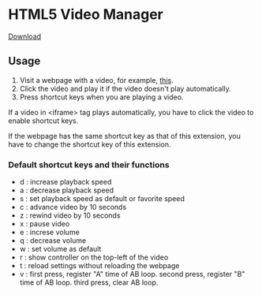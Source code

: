 <h1>HTML5 Video Manager</h1>
<a href="https://microsoftedge.microsoft.com/addons/detail/afmgoimoifomnlifnmkenmdhhlmfnhon" target="_blank"
            rel="noopener noreferrer">Download</a>
<h2>Usage</h2>
            <div>
                <ol>
                    <li>Visit a webpage with a video, for example, <a href="https://www.youtube.com/watch?v=3P8PQ6uR1SE"
                            target="_blank" rel="noopener noreferrer">this</a>.</li>
                    <li>Click the video and play it if the video doesn't play automatically.</li>
                    <li>Press shortcut keys when you are playing a video.</li>
                </ol>
                <p>If a video in &lt;iframe&gt; tag plays automatically, you have to click the video to enable shortcut
                    keys.</p>
                <p>If the webpage has the same shortcut key as that of this extension, you have to change the shortcut
                    key
                    of this extension.</p>
                <h3>Default shortcut keys and their functions</h3>
                <ul>
                    <li>d : increase playback speed</li>
                    <li>a : decrease playback speed</li>
                    <li>s : set playback speed as default or favorite speed</li>
                    <li>c : advance video by 10 seconds</li>
                    <li>z : rewind video by 10 seconds</li>
                    <li>x : pause video</li>
                    <li>e : increse volume</li>
                    <li>q : decrease volume</li>
                    <li>w : set volume as default</li>
                    <li>r : show controller on the top-left of the video</li>
                    <li>t : reload settings without reloading the webpage</li>
                    <li>v : first press, register "A" time of AB loop. second press, register "B" time of AB loop.
                        third
                        press, clear AB loop.</li>
                </ul>
            </div>
